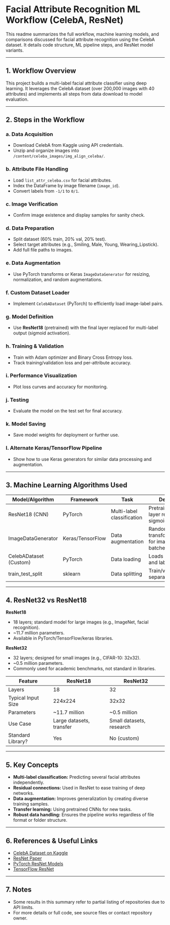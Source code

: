 # Facial Attribute Recognition ML Workflow (CelebA, ResNet)

This readme summarizes the full workflow, machine learning models, and comparisons discussed for facial attribute recognition using the CelebA dataset. It details code structure, ML pipeline steps, and ResNet model variants.

---

## 1. Workflow Overview

This project builds a multi-label facial attribute classifier using deep learning. It leverages the CelebA dataset (over 200,000 images with 40 attributes) and implements all steps from data download to model evaluation.

---

## 2. Steps in the Workflow

### **a. Data Acquisition**
- Download CelebA from Kaggle using API credentials.
- Unzip and organize images into `/content/celeba_images/img_align_celeba/`.

### **b. Attribute File Handling**
- Load `list_attr_celeba.csv` for facial attributes.
- Index the DataFrame by image filename (`image_id`).
- Convert labels from `-1/1` to `0/1`.

### **c. Image Verification**
- Confirm image existence and display samples for sanity check.

### **d. Data Preparation**
- Split dataset (60% train, 20% val, 20% test).
- Select target attributes (e.g., Smiling, Male, Young, Wearing_Lipstick).
- Add full file paths to images.

### **e. Data Augmentation**
- Use PyTorch transforms or Keras `ImageDataGenerator` for resizing, normalization, and random augmentations.

### **f. Custom Dataset Loader**
- Implement `CelebADataset` (PyTorch) to efficiently load image-label pairs.

### **g. Model Definition**
- Use **ResNet18** (pretrained) with the final layer replaced for multi-label output (sigmoid activation).

### **h. Training & Validation**
- Train with Adam optimizer and Binary Cross Entropy loss.
- Track training/validation loss and per-attribute accuracy.

### **i. Performance Visualization**
- Plot loss curves and accuracy for monitoring.

### **j. Testing**
- Evaluate the model on the test set for final accuracy.

### **k. Model Saving**
- Save model weights for deployment or further use.

### **l. Alternate Keras/TensorFlow Pipeline**
- Show how to use Keras generators for similar data processing and augmentation.

---

## 3. Machine Learning Algorithms Used

| Model/Algorithm         | Framework      | Task                       | Details                                    |
|------------------------ |---------------|----------------------------|--------------------------------------------|
| ResNet18 (CNN)          | PyTorch       | Multi-label classification | Pretrained, final layer replaced, sigmoid  |
| ImageDataGenerator      | Keras/TensorFlow | Data augmentation         | Random transformations for image batches   |
| CelebADataset (Custom)  | PyTorch       | Data loading               | Loads image and label pairs                |
| train_test_split        | sklearn       | Data splitting             | Train/validation separation                |

---

## 4. ResNet32 vs ResNet18

**ResNet18**
- 18 layers; standard model for large images (e.g., ImageNet, facial recognition).
- ~11.7 million parameters.
- Available in PyTorch/TensorFlow/keras libraries.

**ResNet32**
- 32 layers; designed for small images (e.g., CIFAR-10: 32x32).
- ~0.5 million parameters.
- Commonly used for academic benchmarks, not standard in libraries.

| Feature             | ResNet18                  | ResNet32                 |
|---------------------|---------------------------|--------------------------|
| Layers              | 18                        | 32                       |
| Typical Input Size  | 224x224                   | 32x32                    |
| Parameters          | ~11.7 million             | ~0.5 million             |
| Use Case            | Large datasets, transfer  | Small datasets, research |
| Standard Library?   | Yes                       | No (custom)              |

---

## 5. Key Concepts

- **Multi-label classification:** Predicting several facial attributes independently.
- **Residual connections:** Used in ResNet to ease training of deep networks.
- **Data augmentation:** Improves generalization by creating diverse training samples.
- **Transfer learning:** Using pretrained CNNs for new tasks.
- **Robust data handling:** Ensures the pipeline works regardless of file format or folder structure.

---

## 6. References & Useful Links

- [CelebA Dataset on Kaggle](https://www.kaggle.com/datasets/jessicali9530/celeba-dataset)
- [ResNet Paper](https://arxiv.org/abs/1512.03385)
- [PyTorch ResNet Models](https://pytorch.org/vision/stable/models.html#id1)
- [TensorFlow ResNet](https://www.tensorflow.org/api_docs/python/tf/keras/applications/ResNet50)

---

## 7. Notes

- Some results in this summary refer to partial listing of repositories due to API limits.  
- For more details or full code, see source files or contact repository owner.
